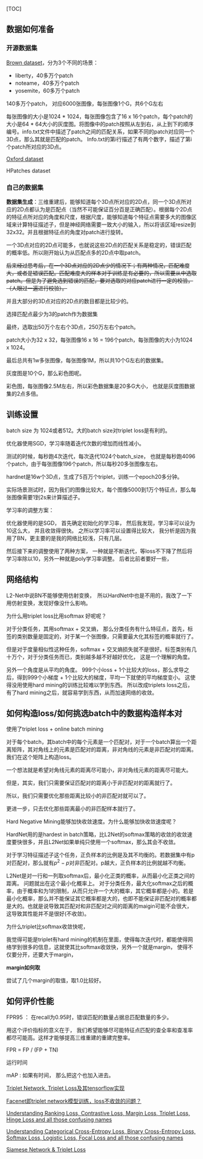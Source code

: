 [TOC]



## 数据如何准备

### 开源数据集

[Brown dataset](http://matthewalunbrown.com/patchdata/patchdata.html)，分为3个不同的场景：

* liberty，40多万个patch
* noteame，40多万个patch
* yosemite，60多万个patch



140多万个patch， 对应6000张图像，每张图像1个G，共6个G左右



每张图像的大小是1024 * 1024，每张图像包含了16 x 16个patch，每个patch的大小是64 * 64大小的灰度图。将图像中的patch按照从左到右，从上到下的顺序编号。info.txt文件中描述了patch之间的匹配关系，如果不同的patch对应同一个3D点，那么其就是匹配的patch。 Info.txt的第i行描述了有两个数字，描述了第i个patch所对应的3D点。



[Oxford dataset](http://www.robots.ox.ac.uk/~vgg/data/data-aff.html)

HPatches dataset

### 自己的数据集



**数据集生成**：三维重建后，能够知道每个3D点所对应的2D点，同一个3D点所对应的2D点都认为是匹配点（当然不可能保证百分百是正确匹配）。根据每个2D点的特征点所对应的角度和尺度，根据尺度，能够知道每个特征点需要多大的图像区域来计算特征描述子，但是神经网络需要一致大小的输入，所以将该区域resize到32x32。并且根据特征点的角度对patch进行旋转。



一个3D点对应的2D点可能多，也就说这些2D点的匹配关系是稳定的，错误匹配的概率低。所以刚开始认为从匹配点多的2D点中取patch。

~~后来经过思考后，在一个3D点对应的2D点少的情况下；有两种情况，匹配难度大，或者是错误匹配。匹配难度大的样本对于训练是有必要的，所以需要从中选取patch。但是为了避免选到错误的匹配，要对选取的对应patch进行一定的校验，（人眼过一遍进行校验）。~~



并且大部分的3D点对应的2D点的数目都是比较少的。



选择匹配点最少为3的patch作为数据集



最终，选取出50万个左右个3D点，250万左右个patch。

patch大小为32 x 32，每张图像16 x 16 = 196个patch，每张图像的大小为1024 x 1024。

最后总共有1w多张图像，每张图像1M，所以共10个G左右的数据集。

灰度图是10个G，那么彩色图呢。

彩色图，每张图像2.5M左右，所以彩色数据集是20多G大小， 也就是灰度图数据集的2点多倍。





## 训练设置

batch size 为 1024或者512。大的batch size对triplet loss是有利的。

优化器使用SGD，学习率随着迭代次数的增加而线性减小。

测试的时候，每秒跑4次迭代，每次迭代1024个batch_size， 也就是每秒跑4096个patch，由于每张图像196个patch，所以每秒20多张图像左右。



hardnet是16w个3D点，生成了5百万个triplet，训练一个epoch20多分钟。



实际场景测试时，因为我们的图像比较大，每个图像5000到1万个特征点，那么每张图像需要1到2s来计算描述子。



学习率的调整方案：

优化器使用的是SGD， 首先确定初始化的学习率， 然后我发现，学习率可以设为10这么大， 并且收敛得很快。 之所以学习率可以设置得比较大， 我分析是因为我用了BN，更主要的是我的网络比较浅，只有几层。



然后接下来的调整使用了两种方案，  一种就是不断迭代，等loss不下降了然后将学习率除以10，另外一种就是poly学习率调整。  后者比前者要好一些，







## 网络结构

L2-Net中说BN不能够使用仿射变换，　所以HardNet中也是不用的，我改了一下用仿射变换，发现好像没什么影响。



为什么用triplet loss比用softmax 好呢呢？



对于分类任务，其用softmax + 交叉熵， 那么分类任务有什么特征点，首先，标签的类别数量是固定的，对于某一个张图像，只需要最大化其标签的概率就行了。

但是对于度量相似性这种任务，softmax + 交叉熵损失就不是很好。标签类别有几十万个，对于分类任务而已，类别越多越不好越好优化， 这是一个理解的角度。



另外一个角度是从平均的角度。 999个小loss + 1个比较大的loss，那么求导之后，得到999个小梯度 + 1个比较大的梯度，平均一下就使的平均梯度变小。 这使得没用使用hard mining的训练比较难以学到东西。 所以改成triplets loss之后，有了hard mining之后，就容易学到东西，从而加速网络的收敛。







## 如何构造loss/如何挑选batch中的数据构造样本对

使用了triplet loss + online batch mining



对于每个batch，其batch中的每个元素是一个匹配对，对于一个batch算出一个距离矩阵，其对角线上的元素是匹配对的距离，非对角线的元素是非匹配对的距离。我们在这个矩阵上构造loss。



一个想法就是希望对角线元素的距离尽可能小，非对角线元素的距离尽可能大。



但是，其实，我们只需要保证匹配对的距离小于非匹配对的距离就行了。

所以，我们只需要优化那些距离比较小的非匹配对就可以了。



更进一步，只去优化那些距离最小的非匹配样本就行了。









Hard Negative Mining能够加快收敛速度。为什么能够加快收敛速度呢？

HardNet用的是hardest in batch策略，比L2Net的softmax策略的收敛的收敛速度要快很多，并且L2Net如果单纯只使用一个softmax，那么其会不收敛。



对于学习特征描述子这个任务，正负样本的比例是及其不均衡的。若数据集中有p对匹配对，那么就有$p^2-p$对非匹配对。p越大，正负样本的比例就越不均衡。



L2Net是对一行和一列取softmax后，最小化正类的概率，从而最小化正类之间的距离。 问题就出在这个最小化概率上。 对于分类任务，最大化softmax之后的概率，由于概率和为1的限制，从而只允许一个大的概率，其它概率都是小的。若是最小化概率，那么并不能保证其它概率都是大的，也即不能保证非匹配对的概率都是大的。也就是说导致其匹配对和非匹配对之间的距离的maigin可能不会很大，这导致其性能并不是很好(不收敛)。







为什么triplet比softmax收敛快呢，

我觉得可能是triplet有hard mining的机制在里面，使得每次迭代时，都能使得网络学到很多的信息，这就使其比softmax收敛快，另外一个就是margin， 使得不仅要分开，还要大于margin，





**margin如何取**

尝试了几个margin的取值，取1.0比较好。





## 如何评价性能

FPR95 ： 在recall为0.95时，错误匹配的数量占据总匹配数量的多少。

用这个评价指标的意义在于， 我们希望能够尽可能特征点匹配的查全率和查准率都尽可能高。这样才能够提高三维重建的重建完整率。



FPR = FP / (FP + TN)



运行时间





mAP : 如果有时间， 那么把这个也加入进去。





[Triplet Network, Triplet Loss及其tensorflow实现](https://zhuanlan.zhihu.com/p/35560666)

[Facenet即triplet network模型训练，loss不收敛的问题？](https://www.zhihu.com/question/38937343)

[Understanding Ranking Loss, Contrastive Loss, Margin Loss, Triplet Loss, Hinge Loss and all those confusing names](https://gombru.github.io/2019/04/03/ranking_loss/)

[Understanding Categorical Cross-Entropy Loss, Binary Cross-Entropy Loss, Softmax Loss, Logistic Loss, Focal Loss and all those confusing names](https://gombru.github.io/2018/05/23/cross_entropy_loss/)



[Siamese Network & Triplet Loss](https://towardsdatascience.com/siamese-network-triplet-loss-b4ca82c1aec8)